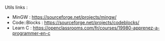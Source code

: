 Utils links :

- MinGW : https://sourceforge.net/projects/mingw/
- Code::Blocks : https://sourceforge.net/projects/codeblocks/
- Learn C : https://openclassrooms.com/fr/courses/19980-apprenez-a-programmer-en-c

